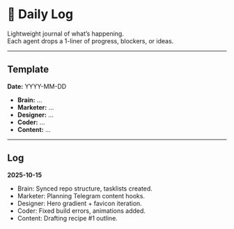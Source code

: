 # 📅 Daily Log

Lightweight journal of what’s happening.  
Each agent drops a 1-liner of progress, blockers, or ideas.

---

## Template
**Date:** YYYY-MM-DD  
- **Brain:** …
- **Marketer:** …
- **Designer:** …
- **Coder:** …
- **Content:** …

---

## Log
**2025-10-15**  
- Brain: Synced repo structure, tasklists created.  
- Marketer: Planning Telegram content hooks.  
- Designer: Hero gradient + favicon iteration.  
- Coder: Fixed build errors, animations added.  
- Content: Drafting recipe #1 outline.

